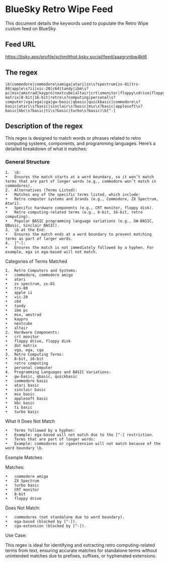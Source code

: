 # BlueSky Retro Wipe Feed

This document details the keywords used to populate the Retro Wipe custom feed on BlueSky.

## Feed URL

https://bsky.app/profile/schmitthot.bsky.social/feed/aaagrynbw4kt6

## The regex

```
\b(commodore|commodore\samiga|atari|zx\s?spectrum|zx-81|trs-80|apple\s?ii|vic-20|c64|tandy|ibm\s?pc|msx|amstrad|kaypro|nextcube|altair|crt\smonitor|floppy\sdrive|floppy\sdisk|dot\s?matrix|8-bit|16-bit|retro\s?computing|personal\s?computer|vga|ega|cga|gw-basic|qbasic|quickbasic|commodore\s?basic|atari\s?basic|sinclair\s?basic|msx\s?basic|applesoft\s?basic|bbc\s?basic|ti\s?basic|turbo\s?basic)\b[^-]
```

## Description of the regex

This regex is designed to match words or phrases related to retro computing systems, components, and programming languages. Here’s a detailed breakdown of what it matches:

### General Structure

	1.	\b:
	•	Ensures the match starts at a word boundary, so it won’t match terms that are part of longer words (e.g., commodore won’t match in commodores).
	2.	Alternatives (Terms Listed):
	•	Matches any of the specific terms listed, which include:
	•	Retro computer systems and brands (e.g., Commodore, ZX Spectrum, Atari).
	•	Specific hardware components (e.g., CRT monitor, floppy disk).
	•	Retro computing-related terms (e.g., 8-bit, 16-bit, retro computing).
	•	Popular BASIC programming language variations (e.g., GW-BASIC, QBasic, Sinclair BASIC).
	3.	\b at the End:
	•	Ensures the match ends at a word boundary to prevent matching terms as part of larger words.
	4.	[^-]:
	•	Ensures the match is not immediately followed by a hyphen. For example, ega in ega-based will not match.

Categories of Terms Matched

	1.	Retro Computers and Systems:
	•	commodore, commodore amiga
	•	atari
	•	zx spectrum, zx-81
	•	trs-80
	•	apple ii
	•	vic-20
	•	c64
	•	tandy
	•	ibm pc
	•	msx, amstrad
	•	kaypro
	•	nextcube
	•	altair
	2.	Hardware Components:
	•	crt monitor
	•	floppy drive, floppy disk
	•	dot matrix
	•	vga, ega, cga
	3.	Retro Computing Terms:
	•	8-bit, 16-bit
	•	retro computing
	•	personal computer
	4.	Programming Languages and BASIC Variations:
	•	gw-basic, qbasic, quickbasic
	•	commodore basic
	•	atari basic
	•	sinclair basic
	•	msx basic
	•	applesoft basic
	•	bbc basic
	•	ti basic
	•	turbo basic

What It Does Not Match

	•	Terms followed by a hyphen:
	•	Example: ega-based will not match due to the [^-] restriction.
	•	Terms that are part of longer words:
	•	Example: commodores or cgaextension will not match because of the word boundary \b.

Example Matches

Matches:

	•	commodore amiga
	•	ZX Spectrum
	•	turbo basic
	•	CRT monitor
	•	8-bit
	•	floppy drive

Does Not Match:

	•	commodores (not standalone due to word boundary).
	•	ega-based (blocked by [^-]).
	•	cga-extension (blocked by [^-]).

Use Case:

This regex is ideal for identifying and extracting retro computing-related terms from text, ensuring accurate matches for standalone terms without unintended matches due to prefixes, suffixes, or hyphenated extensions.
